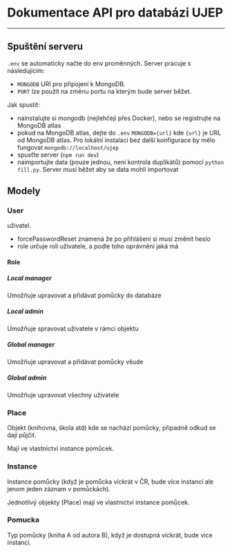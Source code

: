 # Dokumentace API pro databázi UJEP
----

## Spuštění serveru
`.env` se automaticky načte do env proměnných. Server pracuje s následujícím:

- `MONGODB` URI pro připojení k MongoDB.
- `PORT` lze použít na změnu portu na kterým bude server běžet.

Jak spustit:

- nainstalujte si mongodb (nejlehčeji přes Docker), nebo se registrujte na MongoDB atlas
- pokud na MongoDB atlas, dejte do `.env` `MONGODB={url}` kde `{url}` je URL od MongoDB atlas. Pro lokální instalaci bez další konfigurace by mělo fungovat `mongodb://localhost/ujep`
- spusťte server (`npm run dev`)
- naimportujte data (pouze jednou, není kontrola duplikátů) pomocí `python fill.py`. Server musí běžet aby se data mohli importovat

## Modely

### User

uživatel.

- forcePasswordReset znamená že po přihlášení si musí změnit heslo
- role určuje roli uživatele, a podle toho oprávnění jaká má

#### Role

##### Local manager

Umožňuje upravovat a přidávat pomůcky do databáze

##### Local admin

Umožňuje spravovat uživatele v rámci objektu

##### Global manager

Umožňuje upravovat a přidávat pomůcky všude

##### Global admin

Umožňuje upravovat všechny uživatele

### Place

Objekt (knihovna, škola atd) kde se nachází pomůcky, případně odkud se dají půjčit.

Mají ve vlastnictví instance pomůcek.

### Instance

Instance pomůcky (když je pomůcka víckrát v ČR, bude více instancí ale jenom jeden záznam v pomůckách).

Jednotlivý objekty (Place) mají ve vlastnictví instance pomůcek.

### Pomucka

Typ pomůcky (kniha A od autora B), když je dostupná víckrát, bude více instancí.